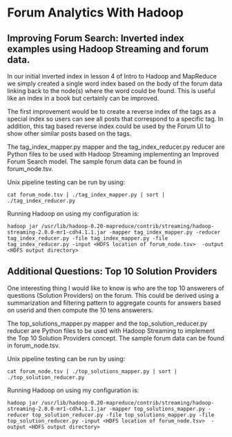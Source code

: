 Forum Analytics With Hadoop
========================

## Improving Forum Search: Inverted index examples using Hadoop Streaming and forum data.

In our initial inverted index in lesson 4 of Intro to Hadoop and MapReduce we simply created a single word index based on the body of the forum data linking back to the node(s) where the word could be found.  This is useful like an index in a book but certainly can be improved.

The first improvement would be to create a reverse index of the tags as a special index so users can see all posts that correspond to a specific tag.  In addition, this tag based reverse index could be used by the Forum UI to show other similar posts based on the tags.

The tag_index_mapper.py mapper and the tag_index_reducer.py reducer are Python files to be used with Hadoop Streaming implementing an Improved Forum Search model. The sample forum data can be found in forum_node.tsv.

Unix pipeline testing can be run by using:

    cat forum_node.tsv | ./tag_index_mapper.py | sort | ./tag_index_reducer.py 

Running Hadoop on using my configuration is:

    hadoop jar /usr/lib/hadoop-0.20-mapreduce/contrib/streaming/hadoop-streaming-2.0.0-mr1-cdh4.1.1.jar -mapper tag_index_mapper.py -reducer tag_index_reducer.py -file tag_index_mapper.py -file tag_index_reducer.py -input <HDFS location of forum_node.tsv>  -output <HDFS output directory>
    
## Additional Questions: Top 10 Solution Providers

One interesting thing I would like to know is who are the top 10 answerers of questions (Solution Providers) on the forum.  This could be derived using a summarization and filtering pattern to aggregate counts for answers based on userid and then compute the 10 tens answerers.

The top_solutions_mapper.py mapper and the top_solution_reducer.py reducer are Python files to be used with Hadoop Streaming to implement the Top 10 Solution Providers concept.  The sample forum data can be found in forum_node.tsv.

Unix pipeline testing can be run by using:

    cat forum_node.tsv | ./top_solutions_mapper.py | sort | ./top_solution_reducer.py 

Running Hadoop on using my configuration is:

    hadoop jar /usr/lib/hadoop-0.20-mapreduce/contrib/streaming/hadoop-streaming-2.0.0-mr1-cdh4.1.1.jar -mapper top_solutions_mapper.py -reducer top_solution_reducer.py -file top_solutions_mapper.py -file top_solution_reducer.py -input <HDFS location of forum_node.tsv>  -output <HDFS output directory>
    

